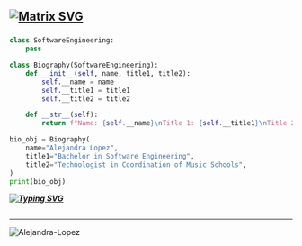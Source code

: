 [![Matrix SVG](https://raw.githubusercontent.com/rodrigograca31/rodrigograca31/master/matrix.svg)](https://www.youtube.com/watch?v=SDkAGkd4NLc)
---
 

  <h3 align="center"></h3>
  <p align="center">

 
```py
class SoftwareEngineering:
    pass

class Biography(SoftwareEngineering):
    def __init__(self, name, title1, title2):
        self.__name = name
        self.__title1 = title1
        self.__title2 = title2

    def __str__(self):
        return f"Name: {self.__name}\nTitle 1: {self.__title1}\nTitle 2: {self.__title2}"

bio_obj = Biography(
    name="Alejandra Lopez",
    title1="Bachelor in Software Engineering",
    title2="Technologist in Coordination of Music Schools",
)
print(bio_obj)
```
 
 ***[![Typing SVG](https://readme-typing-svg.demolab.com?font=Fira+Code&weight=300&size=19&duration=4999&pause=999&color=5CF711&random=false&width=435&lines=%F0%9F%A7%A0Programmer+Alejandra+Lopez%F0%9F%A7%AA...;Software+Engineer+%F0%9F%87%A8%F0%9F%87%B4%7C%F0%9F%87%BA%F0%9F%87%B8)](https://git.io/typing-svg)***
  <p align="left">
 
<a href="https://sequelize.org/" target="_blank"> <img src="" alt="" width="" height=""/> </a>
 </p>
 <hr>
 

 <p align="left"> <img src="https://komarev.com/ghpvc/?username=akash-chowrasia&label=Profile%20views&color=0e75b6&style=flat" alt="Alejandra-Lopez" /> </p>

 
